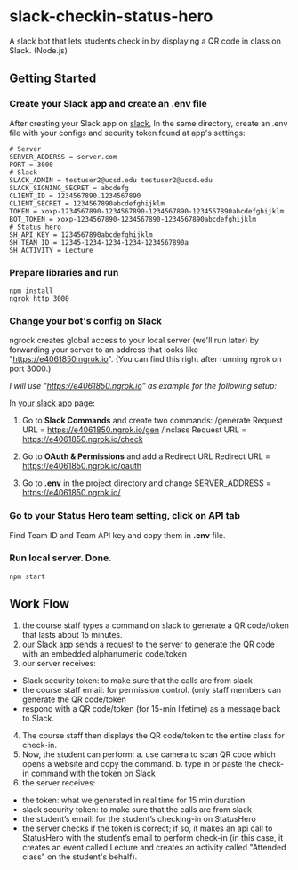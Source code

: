 # slack-checkin-status-hero
A slack bot that lets students check in by displaying a QR code in class on Slack. (Node.js)

## Getting Started
### Create your Slack app and create an .env file
After creating your Slack app on [slack](https://api.slack.com/apps), In the same directory, create an .env file with your configs and security token found at app's settings:
```
# Server
SERVER_ADDERSS = server.com
PORT = 3000
# Slack
SLACK_ADMIN = testuser2@ucsd.edu testuser2@ucsd.edu
SLACK_SIGNING_SECRET = abcdefg
CLIENT_ID = 1234567890.1234567890
CLIENT_SECRET = 1234567890abcdefghijklm
TOKEN = xoxp-1234567890-1234567890-1234567890-1234567890abcdefghijklm
BOT_TOKEN = xoxp-1234567890-1234567890-1234567890abcdefghijklm
# Status hero
SH_API_KEY = 1234567890abcdefghijklm
SH_TEAM_ID = 12345-1234-1234-1234-1234567890a
SH_ACTIVITY = Lecture
```
### Prepare libraries and run
```
npm install
ngrok http 3000
```
### Change your bot's config on Slack 
ngrock creates global access to your local server (we'll run later) by forwarding your server to an address that looks like "https://e4061850.ngrok.io". (You can find this right after running ```ngrok``` on port 3000.)

*I will use "https://e4061850.ngrok.io" as example for the following setup:*

In [your slack app](https://api.slack.com/apps) page: 
1. Go to **Slack Commands** and create two commands:
    /generate
        Request URL = https://e4061850.ngrok.io/gen
    /inclass
        Request URL = https://e4061850.ngrok.io/check

2. Go to **OAuth & Permissions** and add a Redirect URL
        Redirect URL = https://e4061850.ngrok.io/oauth

3. Go to **.env** in the project directory and change 
        SERVER_ADDRESS = https://e4061850.ngrok.io/

### Go to your Status Hero team setting, click on API tab
Find Team ID and Team API key and copy them in **.env** file.

### Run local server. Done.
```
npm start
```

## Work Flow

1. the course staff types a command on slack to generate a QR code/token that lasts about 15 minutes.
2. our Slack app sends a request to the server to generate the QR code with an embedded alphanumeric code/token
3. our server receives:
- Slack security token: to make sure that the calls are from slack 
- the course staff email:  for permission control. (only staff members can generate the QR code/token
- respond with a QR code/token (for 15-min lifetime) as a message back to Slack. 
4. The course staff then displays the QR code/token to the entire class for check-in.
5. Now, the student can perform: 
a. use camera to scan QR code which opens a website and copy the command.
b. type in or paste the check-in command with the token on Slack
6. the server receives:
- the token: what we generated in real time for 15 min duration
- slack security token: to make sure that the calls are from slack 
- the student’s email: for the student’s checking-in on StatusHero
- the server checks if the token is correct; if so, it makes an api call to StatusHero with the student’s email to perform check-in (in this case, it creates an event called Lecture and creates an activity called "Attended class" on the student's behalf).
